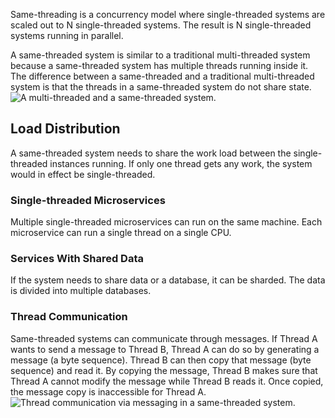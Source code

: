 Same-threading is a concurrency model where single-threaded systems are scaled out to N single-threaded systems. The result is N single-threaded systems running in parallel. 

A same-threaded system is similar to a traditional multi-threaded system because a same-threaded system has multiple threads running inside it. The difference between a same-threaded and a traditional multi-threaded system is that the threads in a same-threaded system do not share state.
![A multi-threaded and a same-threaded system.](https://jenkov.com/images/java-concurrency/same-threading-4.png)

## Load Distribution
A same-threaded system needs to share the work load between the single-threaded instances running. If only one thread gets any work, the system would in effect be single-threaded.

### Single-threaded Microservices
Multiple single-threaded microservices can run on the same machine. Each microservice can run a single thread on a single CPU.

### Services With Shared Data
If the system needs to share data or a database, it can be sharded. The data is divided into multiple databases.

### Thread Communication
Same-threaded systems can communicate through messages. If Thread A wants to send a message to Thread B, Thread A can do so by generating a message (a byte sequence). Thread B can then copy that message (byte sequence) and read it. By copying the message, Thread B makes sure that Thread A cannot modify the message while Thread B reads it. Once copied, the message copy is inaccessible for Thread A.
![Thread communication via messaging in a same-threaded system.](https://jenkov.com/images/java-concurrency/same-threading-5.png)
